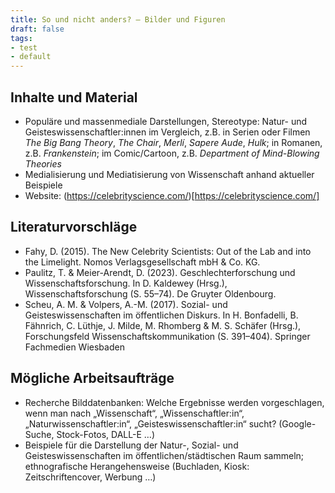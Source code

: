 ```yaml
---
title: So und nicht anders? – Bilder und Figuren
draft: false
tags:
- test
- default
---
```


## Inhalte und Material

- Populäre und massenmediale Darstellungen, Stereotype: Natur- und Geisteswissenschaftler:innen im Vergleich, z.B. in Serien oder Filmen *The Big Bang Theory*, *The Chair*, *Merlí*, *Sapere Aude*, *Hulk*; in Romanen, z.B. *Frankenstein*; im Comic/Cartoon, z.B. *Department of Mind-Blowing Theories*
- Medialisierung und Mediatisierung von Wissenschaft anhand aktueller Beispiele
- Website: (https://celebrityscience.com/)[https://celebrityscience.com/] 

## Literaturvorschläge
- Fahy, D. (2015). The New Celebrity Scientists: Out of the Lab and into the Limelight. Nomos Verlagsgesellschaft mbH & Co. KG.
- Paulitz, T. & Meier-Arendt, D. (2023). Geschlechterforschung und Wissenschaftsforschung. In D. Kaldewey (Hrsg.), Wissenschaftsforschung (S. 55–74). De Gruyter Oldenbourg.
- Scheu, A. M. & Volpers, A.-M. (2017). Sozial- und Geisteswissenschaften im öffentlichen Diskurs. In H. Bonfadelli, B. Fähnrich, C. Lüthje, J. Milde, M. Rhomberg & M. S. Schäfer (Hrsg.), Forschungsfeld Wissenschaftskommunikation (S. 391–404). Springer Fachmedien Wiesbaden

## Mögliche Arbeitsaufträge

- Recherche Bilddatenbanken: Welche Ergebnisse werden vorgeschlagen, wenn man nach „Wissenschaft“, „Wissenschaftler:in“, „Naturwissenschaftler:in“, „Geisteswissenschaftler:in“ sucht? (Google-Suche, Stock-Fotos, DALL-E …)
- Beispiele für die Darstellung der Natur-, Sozial- und Geisteswissenschaften im öffentlichen/städtischen Raum sammeln; ethnografische Herangehensweise (Buchladen, Kiosk: Zeitschriftencover, Werbung …)